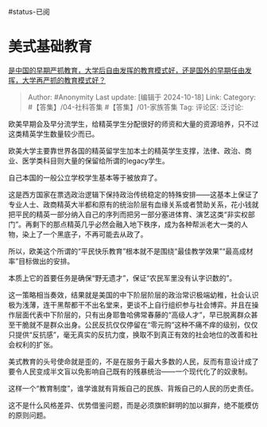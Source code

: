 #status-已阅 
# 美式基础教育
[是中国的早期严抓教育，大学后自由发挥的教育模式好，还是国外的早期任由发挥，大学再严抓的教育模式好？](https://www.zhihu.com/question/660997291/answer/3571384224)

> Author: #Anonymity
> Last update: [编辑于 2024-10-18]
> Link:
> Category: #【答集】/04-社科答集 #【答集】/01-家族答集 
> Tag: 
> 评论区:
> 泛讨论:

欧美早期会及早分流学生，给精英学生分配很好的师资和大量的资源培养，只不过这类精英学生数量较少而已。

欧美大学主要靠世界各国的精英留学生加本土的精英学生支撑，法律、政治、商业、医学类科目则大量的保留给所谓的legacy学生。

自己本国的一般公立学校学生基本等于被放弃了。

这是西方国家在票选政治逻辑下保持政治传统稳定的特殊安排——这基本上保证了专业人士、政商精英大半都和原有的统治阶层有血缘关系或者赞助关系，花小钱就把平民的精英一部分纳入自己的序列而把另一部分塞进体育、演艺这类“非实权部门”。再剩下的那点精英几乎必然会融入地下秩序，成为各种帮派老大一类的人物，染上了一个黑底子，不再可能去从政了。

所以，欧美这个所谓的“平民快乐教育”根本就不是围绕“最佳教学效果”“最高成材率”目标做出的安排。

本质上它的首要任务是确保“野无遗才”，保证“农民军里没有认字识数的”。

这一策略相当奏效，结果就是美国的中下阶层阶层的政治常识极端幼稚，社会认识极为浅薄，连干黑帮都干不出名堂来，更谈不上自行组织参与社会博弈。并且在操作层面代表中下阶层的，只有出身耶鲁哈佛常春藤的“高级人才”，早已脱离群众甚至干脆就不是群众出身。公民反抗仅仅停留在“零元购”这种不痛不痒的级别，仅仅只提供“反抗感”，毫无真实的反抗力度，换取不到真正有效的社会地位的改善和社会权利的扩张。

美式教育的头号使命就是歪的，不是在服务于最大多数的人民，反而有意设计成了要令人民变成半文盲以免影响自己既有的残暴统治——一个现代化了的奴隶制。

这样一个“教育制度”，谁学谁就有背叛自己的民族、背叛自己的人民的历史责任。

这不是什么风格差异、优势借鉴问题，而是必须旗帜鲜明的加以摒弃，绝不能模仿的原则问题。